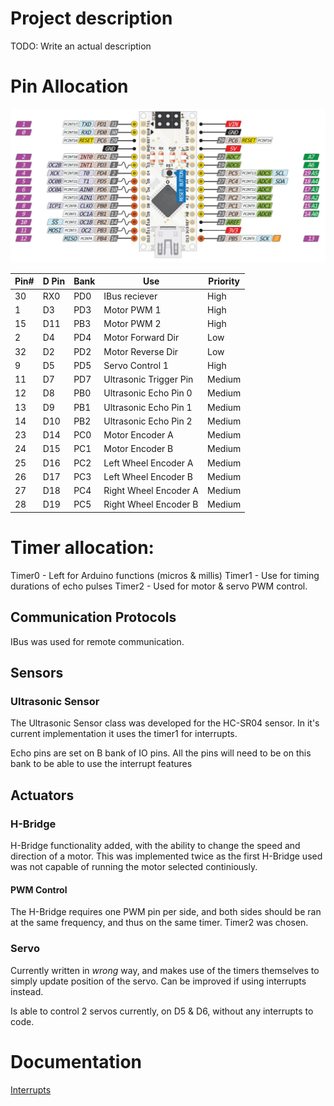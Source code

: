 # Project description

TODO: Write an actual description

# Pin Allocation

![Nano Pins.jpeg](documentation%2FNano%20Pins.jpeg)

| Pin# | D Pin | Bank | Use                    | Priority |
|------|-------|------|------------------------|----------|
| 30   | RX0   | PD0  | IBus reciever          | High     |
| 1    | D3    | PD3  | Motor PWM 1            | High     |
| 15   | D11   | PB3  | Motor PWM 2            | High     |
| 2    | D4    | PD4  | Motor Forward Dir      | Low      |
| 32   | D2    | PD2  | Motor Reverse Dir      | Low      |
| 9    | D5    | PD5  | Servo Control 1        | High     |
| 11   | D7    | PD7  | Ultrasonic Trigger Pin | Medium   |
| 12   | D8    | PB0  | Ultrasonic Echo Pin 0  | Medium   |
| 13   | D9    | PB1  | Ultrasonic Echo Pin 1  | Medium   |
| 14   | D10   | PB2  | Ultrasonic Echo Pin 2  | Medium   |
| 23   | D14   | PC0  | Motor Encoder A        | Medium   |
| 24   | D15   | PC1  | Motor Encoder B        | Medium   |
| 25   | D16   | PC2  | Left Wheel Encoder A   | Medium   |
| 26   | D17   | PC3  | Left Wheel Encoder B   | Medium   |
| 27   | D18   | PC4  | Right Wheel Encoder A  | Medium   |
| 28   | D19   | PC5  | Right Wheel Encoder B  | Medium   |

# Timer allocation:

Timer0 - Left for Arduino functions (micros & millis)
Timer1 - Use for timing durations of echo pulses
Timer2 - Used for motor & servo PWM control.

## Communication Protocols

IBus was used for remote communication.

## Sensors

### Ultrasonic Sensor

The Ultrasonic Sensor class was developed for the HC-SR04 sensor. In it's current implementation it uses the timer1 for
interrupts.

Echo pins are set on B bank of IO pins. All the pins will need to be on this bank to be able to use the interrupt
features

## Actuators

### H-Bridge

H-Bridge functionality added, with the ability to change the speed and direction of a motor. This was implemented twice
as the first H-Bridge used was not capable of running the motor selected continiously.

#### PWM Control

The H-Bridge requires one PWM pin per side, and both sides should be ran at the same frequency, and thus on the same
timer. Timer2 was chosen.

### Servo

Currently written in *wrong* way, and makes use of the timers themselves to simply update position of the servo. Can be
improved if using interrupts instead.

Is able to control 2 servos currently, on D5 & D6, without any interrupts to code.

# Documentation

[Interrupts](documentation/interrupts.md)
